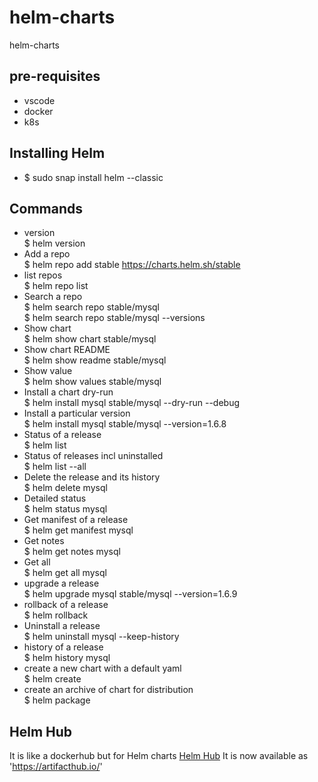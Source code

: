# helm-charts
helm-charts

## pre-requisites
- vscode
- docker
- k8s

## Installing Helm
- $ sudo snap install helm --classic

## Commands
- version </br> $ helm version
- Add a repo </br> $ helm repo add stable https://charts.helm.sh/stable
- list repos </br> $ helm repo list
- Search a repo </br> $ helm search repo stable/mysql </br> $ helm search repo stable/mysql --versions
- Show chart </br> $ helm show chart stable/mysql
- Show chart README </br> $ helm show readme stable/mysql
- Show value </br> $ helm show values stable/mysql
- Install a chart dry-run </br> $ helm install mysql stable/mysql --dry-run --debug
- Install a particular version </br> $ helm install mysql stable/mysql --version=1.6.8
- Status of a release </br> $ helm list
- Status of releases incl uninstalled </br> $ helm list --all
- Delete the release and its history </br> $ helm delete mysql
- Detailed status</br> $ helm status mysql
- Get manifest of a release </br> $ helm get manifest mysql
- Get notes </br> $ helm get notes mysql
- Get all </br> $ helm get all mysql
- upgrade a release </br> $ helm upgrade mysql stable/mysql --version=1.6.9
- rollback of a release </br> $ helm rollback
- Uninstall a release </br> $ helm uninstall mysql --keep-history
- history of a release </br> $ helm history mysql
- create a new chart with a default yaml </br> $ helm create
- create an archive of chart for distribution </br> $ helm package

## Helm Hub
It is like a dockerhub but for Helm charts
[Helm Hub](https://hub.helm.sh)
It is now available as 'https://artifacthub.io/'

